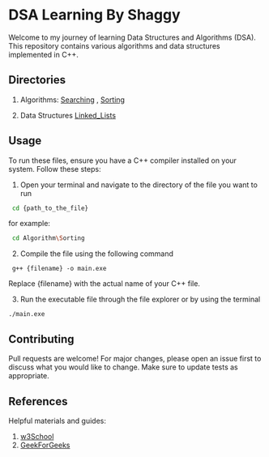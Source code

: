 # DSA Learning By Shaggy 
 
Welcome to my journey of learning Data Structures and Algorithms (DSA). This repository contains various algorithms and data structures implemented in C++.

## Directories
1. Algorithms:
   [Searching](https://github.com/Shaheer-Shaggy/DSA/tree/main/Algorithm/Searching) ,
   [Sorting](https://github.com/Shaheer-Shaggy/DSA/tree/main/Algorithm/Sorting)

3. Data Structures
   [Linked_Lists](https://github.com/Shaheer-Shaggy/DSA/tree/main/Link%20list)


## Usage 

To run these files, ensure you have a C++ compiler installed on your system. Follow these steps:

1. Open your terminal and navigate to the directory of the file you want to run

```bash 
 cd {path_to_the_file}
```
for example:
```bash
 cd Algorithm\Sorting 
 ```
 2. Compile the file using the following command

 ```
  g++ {filename} -o main.exe
 ```
 Replace {filename} with the actual name of your C++ file.

 3. Run the executable file through the file explorer or by using the terminal
 ```
 ./main.exe
 ```


 ## Contributing

Pull requests are welcome! For major changes, please open an issue first to discuss what you would like to change. Make sure to update tests as appropriate.

## References

Helpful materials and guides:

1. [w3School](https://www.w3schools.com/dsa/index.php)
2. [GeekForGeeks](https://www.geeksforgeeks.org/complete-guide-to-arrays-data-structure/?ref=outind)

